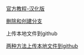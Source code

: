 [官方教程-汉化版](https://docs.github.com/cn/github)

[删除和创建分支](https://docs.github.com/cn/github/collaborating-with-pull-requests/proposing-changes-to-your-work-with-pull-requests/creating-and-deleting-branches-within-your-repository)

上传本地文件到github

[两种方法上传本地文件到github](https://www.jianshu.com/p/c70ca3a02087)

